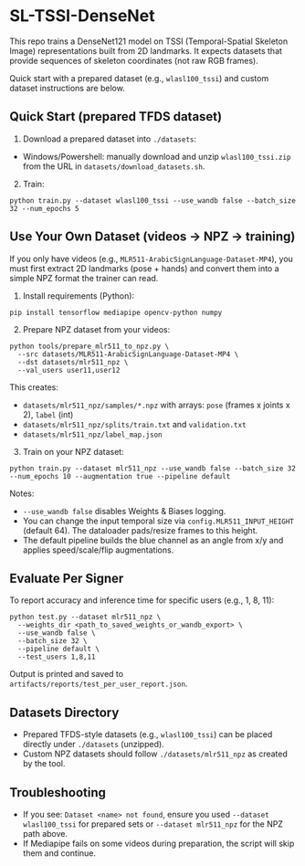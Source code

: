 # SL-TSSI-DenseNet

This repo trains a DenseNet121 model on TSSI (Temporal-Spatial Skeleton Image) representations built from 2D landmarks. It expects datasets that provide sequences of skeleton coordinates (not raw RGB frames).

Quick start with a prepared dataset (e.g., `wlasl100_tssi`) and custom dataset instructions are below.

## Quick Start (prepared TFDS dataset)

1) Download a prepared dataset into `./datasets`:

- Windows/Powershell: manually download and unzip `wlasl100_tssi.zip` from the URL in `datasets/download_datasets.sh`.

2) Train:

```
python train.py --dataset wlasl100_tssi --use_wandb false --batch_size 32 --num_epochs 5
```

## Use Your Own Dataset (videos -> NPZ -> training)

If you only have videos (e.g., `MLR511-ArabicSignLanguage-Dataset-MP4`), you must first extract 2D landmarks (pose + hands) and convert them into a simple NPZ format the trainer can read.

1) Install requirements (Python):

```
pip install tensorflow mediapipe opencv-python numpy
```

2) Prepare NPZ dataset from your videos:

```
python tools/prepare_mlr511_to_npz.py \
  --src datasets/MLR511-ArabicSignLanguage-Dataset-MP4 \
  --dst datasets/mlr511_npz \
  --val_users user11,user12
```

This creates:
- `datasets/mlr511_npz/samples/*.npz` with arrays: `pose` (frames x joints x 2), `label` (int)
- `datasets/mlr511_npz/splits/train.txt` and `validation.txt`
- `datasets/mlr511_npz/label_map.json`

3) Train on your NPZ dataset:

```
python train.py --dataset mlr511_npz --use_wandb false --batch_size 32 --num_epochs 10 --augmentation true --pipeline default
```

Notes:
- `--use_wandb false` disables Weights & Biases logging.
- You can change the input temporal size via `config.MLR511_INPUT_HEIGHT` (default 64). The dataloader pads/resize frames to this height.
- The default pipeline builds the blue channel as an angle from x/y and applies speed/scale/flip augmentations.

## Evaluate Per Signer

To report accuracy and inference time for specific users (e.g., 1, 8, 11):

```
python test.py --dataset mlr511_npz \
  --weights_dir <path_to_saved_weights_or_wandb_export> \
  --use_wandb false \
  --batch_size 32 \
  --pipeline default \
  --test_users 1,8,11
```

Output is printed and saved to `artifacts/reports/test_per_user_report.json`.

## Datasets Directory

- Prepared TFDS-style datasets (e.g., `wlasl100_tssi`) can be placed directly under `./datasets` (unzipped).
- Custom NPZ datasets should follow `./datasets/mlr511_npz` as created by the tool.

## Troubleshooting

- If you see: `Dataset <name> not found`, ensure you used `--dataset wlasl100_tssi` for prepared sets or `--dataset mlr511_npz` for the NPZ path above.
- If Mediapipe fails on some videos during preparation, the script will skip them and continue.
